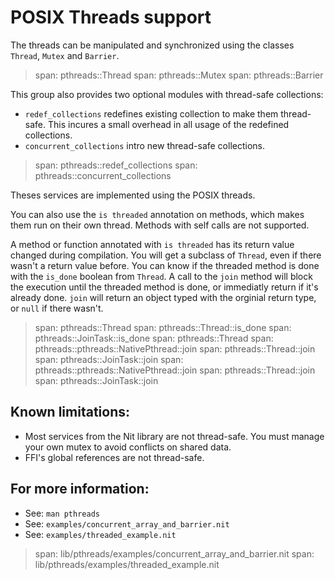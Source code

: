 # POSIX Threads support

The threads can be manipulated and synchronized using the classes `Thread`,
`Mutex` and `Barrier`.

> span: pthreads::Thread
> span: pthreads::Mutex
> span: pthreads::Barrier

This group also provides two optional modules with thread-safe collections:

* `redef_collections` redefines existing collection to make them thread-safe.
  This incures a small overhead in all usage of the redefined collections.
* `concurrent_collections` intro new thread-safe collections.

> span: pthreads::redef_collections
> span: pthreads::concurrent_collections

Theses services are implemented using the POSIX threads.

You can also use the `is threaded` annotation on methods, which makes them run on their own thread.
Methods with self calls are not supported.


A method or function annotated with `is threaded` has its return value changed during compilation.
You will get a subclass of `Thread`, even if there wasn't a return value before. You can know if the threaded method is done with the `is_done` boolean from `Thread`.
A call to the `join` method will block the execution until the threaded method is done, or immediatly return if it's already done.
`join` will return an object typed with the orginial return type, or `null` if there wasn't.

> span: pthreads::Thread
> span: pthreads::Thread::is_done
> span: pthreads::JoinTask::is_done
> span: pthreads::Thread
> span: pthreads::pthreads::NativePthread::join
> span: pthreads::Thread::join
> span: pthreads::JoinTask::join
> span: pthreads::pthreads::NativePthread::join
> span: pthreads::Thread::join
> span: pthreads::JoinTask::join

## Known limitations:

* Most services from the Nit library are not thread-safe. You must manage
  your own mutex to avoid conflicts on shared data.
* FFI's global references are not thread-safe.

## For more information:

* See: `man pthreads`
* See: `examples/concurrent_array_and_barrier.nit`
* See: `examples/threaded_example.nit`

> span: lib/pthreads/examples/concurrent_array_and_barrier.nit
> span: lib/pthreads/examples/threaded_example.nit

